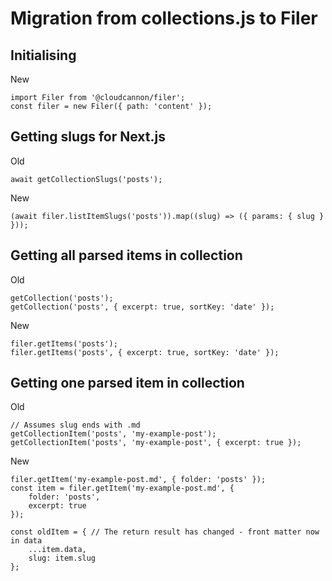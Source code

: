 # Migration from collections.js to Filer

## Initialising

New
```
import Filer from '@cloudcannon/filer';
const filer = new Filer({ path: 'content' });
```

## Getting slugs for Next.js

Old
```
await getCollectionSlugs('posts');
```

New
```
(await filer.listItemSlugs('posts')).map((slug) => ({ params: { slug } }));
```


## Getting all parsed items in collection

Old
```
getCollection('posts');
getCollection('posts', { excerpt: true, sortKey: 'date' });
```

New
```
filer.getItems('posts');
filer.getItems('posts', { excerpt: true, sortKey: 'date' });
```


## Getting one parsed item in collection

Old
```
// Assumes slug ends with .md
getCollectionItem('posts', 'my-example-post');
getCollectionItem('posts', 'my-example-post', { excerpt: true });
```

New
```
filer.getItem('my-example-post.md', { folder: 'posts' });
const item = filer.getItem('my-example-post.md', {
	folder: 'posts',
	excerpt: true
});

const oldItem = { // The return result has changed - front matter now in data
	...item.data,
	slug: item.slug
};
```